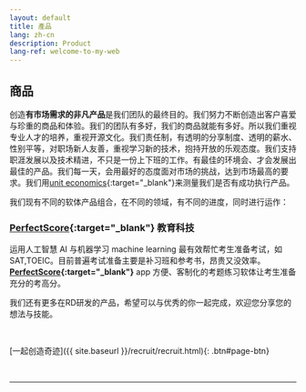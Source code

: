 ```yaml
---
layout: default
title: 產品
lang: zh-cn
description: Product
lang-ref: welcome-to-my-web
---
```




## 商品

创造**有市场需求的非凡产品**是我们团队的最终目的。我们努力不断创造出客户喜爱与珍重的商品和体验。我们的团队有多好，我们的商品就能有多好。所以我们重视专业人才的培养，重视开源文化。我们责任制，有透明的分享制度、透明的薪水、性别平等，对职场新人友善，重视学习新的技术，抱持开放的乐观态度。我们支持职涯发展以及技术精进，不只是一份上下班的工作。有最佳的环境会、才会发展出最佳的产品。我们每一天，会用最好的态度面对市场的挑战，达到市场最高的要求。我们用[unit economics](https://gust.com/launch/blog/unit-economics){:target="_blank"}来测量我们是否有成功执行产品。

我们现有不同的软体产品组合，在不同的领域，有不同的进度，同时进行运作：

### **[PerfectScore](https://www.getperfectscore.com/?utm_source=git){:target="_blank"}** 教育科技

运用人工智慧 AI 与机器学习 machine learning 最有效帮忙考生准备考试，如SAT,TOEIC。目前普遍考试准备主要是补习班和参考书，昂贵又没效率。 **[PerfectScore](https://www.getperfectscore.com/?utm_source=git){:target="_blank"}** app 方便、客制化的考题练习软体让考生准备充分的考高分。

我们还有更多在RD研发的产品，希望可以与优秀的你一起完成，欢迎您分享您的想法与技能。

<br>

[一起创造奇迹]({{ site.baseurl }}/recruit/recruit.html){: .btn#page-btn}

<br>

---

<br>

